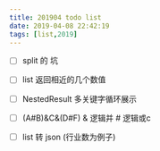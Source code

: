 ```yaml
---
title: 201904 todo list
date: 2019-04-08 22:42:19
tags: [list,2019]
---
```



- [ ] split 的 坑
- [ ] list 返回相近的几个数值
- [ ] NestedResult 多关键字循环展示
- [ ] (A#B)&C&(D#F) & 逻辑并  # 逻辑或c
- [ ]  list 转 json (行业数为例子)
 
